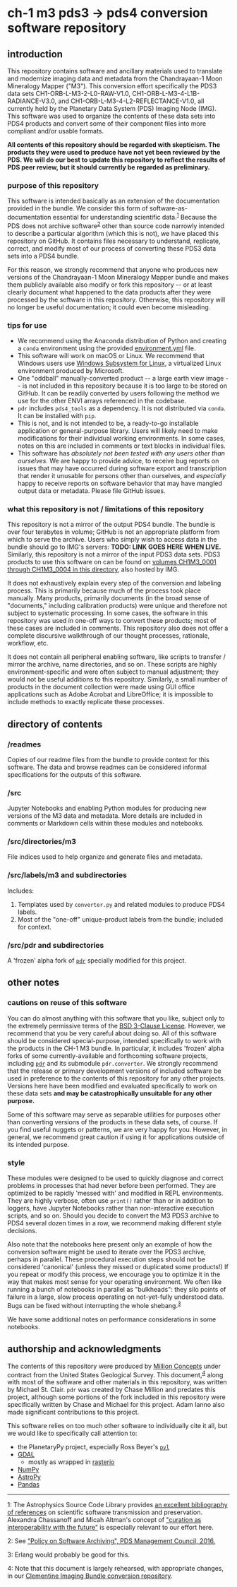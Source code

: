 # ch-1 m3 pds3 -> pds4 conversion software repository

## introduction

This repository contains software and ancillary materials used to translate
and modernize imaging data and metadata from the Chandrayaan-1 Moon Mineralogy
Mapper ("M3"). This conversion effort specifically the PDS3 data sets
CH1-ORB-L-M3-2-L0-RAW-V1.0, CH1-ORB-L-M3-4-L1B-RADIANCE-V3.0, and
CH1-ORB-L-M3-4-L2-REFLECTANCE-V1.0, all currently held by the Planetary Data
System (PDS) Imaging Node (IMG). This software was used to organize the
contents of these data sets into PDS4 products and convert some of their
component files into more compliant and/or usable formats.

**All contents of this repository should be regarded with skepticism. The 
products they were used to produce have not yet been reviewed by the PDS.
We will do our best to update this repository to reflect the results of PDS
peer review, but it should currently be regarded as preliminary.**

### purpose of this repository

This software is intended basically as an extension of the documentation
provided in the bundle. We consider this form of software-as-documentation
essential for understanding scientific data.<sup>[1](#footnote1)</sup> 
Because the PDS does not archive software<sup>[2](#footnote2)</sup> other than
source code narrowly intended to describe a particular algorithm (which this
is not), we have placed this repository on GitHub. It contains files necessary
to understand, replicate, correct, and modify most of our process of
converting these PDS3 data sets into a PDS4 bundle.

For this reason, we strongly recommend that anyone who produces new versions
of the Chandrayaan-1 Moon Mineralogy Mapper bundle and makes them publicly 
available also modify or fork this repository -- or at least clearly document 
what happened to the data products after they were processed by the software 
in this repository. Otherwise, this repository will no longer be useful 
documentation; it could even become misleading.

### tips for use

* We recommend using the Anaconda distribution of Python and creating a
```conda``` environment using the provided
[environment.yml](/src/environment.yml) file. 
* This software will work on macOS or Linux. We recommend that Windows users use
[Windows Subsystem for Linux](https://ubuntu.com/wsl), a virtualized Linux
environment produced by Microsoft.
* One "oddball" manually-converted product -- a large earth view image -- is
not included in this repository because it is too large to be stored on
GitHub. It can be readily converted by users following the method we use for
the other ENVI arrays referenced in the codebase. 
* ```pdr``` includes ```pds4_tools``` as a dependency. It is not distributed
via ```conda```. It can be installed with ```pip```.
* This is not, and is not intended to be, a ready-to-go installable application
or general-purpose library. Users will likely need to make modifications for
their individual working environments. In some cases, notes on this are
included in comments or text blocks in individual files. 
 * This software has *absolutely not been tested with any users other than 
ourselves.* We are happy to provide advice, to receive bug reports on issues 
that may have occurred during software export and transcription that render 
it unusable for persons other than ourselves, and *especially* happy to receive 
reports on software behavior that may have mangled output data or metadata. 
Please file GitHub issues.

### what this repository is not / limitations of this repository

This repository is not a mirror of the output PDS4 bundle. The bundle is over
four terabytes in volume; GitHub is not an appropriate platform from which to
serve the archive. Users who simply wish to access data in the bundle should
go to IMG's servers: **TODO: LINK GOES HERE WHEN LIVE.** Similarly, this
repository is not a mirror of the input PDS3 data sets. PDS3 products to use
this software on can be found on [volumes CH1M3_0001 through CH1M3_0004 in
this directory](https://pds-imaging.jpl.nasa.gov/data/m3/), also hosted by
IMG.

It does not exhaustively explain every step of the conversion and labeling
process. This is primarily because much of the process took place manually.
Many products, primarily documents (in the broad sense of "documents," 
including calibration products) were unique and therefore not subject to 
systematic processing. In some cases, the software in this repository was used in
one-off ways to convert these products; most of these cases are included in
comments. This repository also does not offer a complete discursive
walkthrough of our thought processes, rationale, workflow, etc. 

It does not contain all peripheral enabling software, like scripts to transfer
/ mirror the archive, name directories, and so on. These scripts are highly 
environment-specific and were often subject to manual adjustment; they would
not be useful additions to this repository. Similarly, a small number of
products in the document collection were made using GUI office applications
such as Adobe Acrobat and LibreOffice; it is impossible to include methods to
exactly replicate these processes.

## directory of contents

### /readmes

Copies of our readme files from the bundle to provide context for this
software. The data and browse readmes can be considered informal 
specifications for the outputs of this software.

### /src

Jupyter Notebooks and enabling Python modules for producing new versions of 
the M3 data and metadata. More details are included in comments or 
Markdown cells within these modules and notebooks.

### /src/directories/m3

File indices used to help organize and generate files and metadata.

### /src/labels/m3 and subdirectories

Includes:
1. Templates used by ```converter.py``` and related modules to produce PDS4 labels.
2. Most of the "one-off" unique-product labels from the bundle; included for context.

### /src/pdr and subdirectories

A 'frozen' alpha fork of [```pdr```](https://github.com/MillionConcepts/pdr) 
specially modified for this project.

## other notes

### cautions on reuse of this software

You can do almost anything with this software that you like, subject only to
the extremely permissive terms of the [BSD 3-Clause License](LICENSE).
However, we recommend that you be very careful about doing so. All of this
software should be considered special-purpose, intended specifically to work
with the products in the CH-1 M3 bundle. In particular, it includes
'frozen' alpha forks of some currently-available and forthcoming software
projects, including [```pdr```](https://github.com/MillionConcepts/pdr) and
its submodule ```pdr.converter```. We strongly recommend that the release or
primary development versions of included software be used in preference to the
contents of this repository for any other projects. Versions here have been
modified and evaluated specifically to work on these data sets **and may be
catastrophically unsuitable for any other purpose.**

Some of this software may serve as separable utilities for purposes other than
converting versions of the products in these data sets, of course. If you find
useful nuggets or patterns, we are very happy for you. However, in general, we
recommend great caution if using it for applications outside of its intended
purpose.

### style 

These modules were designed to be used to quickly diagnose and correct
problems in processes that had never before been performed. They are optimized
to be rapidly 'messed with' and modified in REPL environments. They are highly
verbose, often use ```print()``` rather than or in addition to loggers, have
Jupyter Notebooks rather than non-interactive execution scripts, and so on.
Should you decide to convert the M3 PDS3 archive to PDS4 several dozen times
in a row, we recommend making different style decisions.

Also note that the notebooks here present only an example of how the 
conversion software might be used to iterate over the PDS3 archive, perhaps in
 parallel. These procedural execution steps should not be considered
'canonical' (unless they missed or duplicated some products!) If you repeat
or modify this process, we encourage you to optimize it in the way that makes
most sense for your operating environment. We often like running a bunch of
notebooks in parallel as "bulkheads": they silo points of failure in a large,
slow process operating on not-yet-fully understood data. Bugs can be fixed
without interrupting the whole shebang.<sup>[3](#footnote3)</sup>

We have some additional notes on performance considerations in some notebooks.

## authorship and acknowledgments

The contents of this repository were produced by [Million
Concepts](https://www.millionconcepts.com) under contract from the United
States Geological Survey. This document,<sup>[4](#footnote4)</sup> along with
most of the software and other materials in this repository, was written by
Michael St. Clair. ```pdr``` was created by Chase Million and predates this
project, although some portions of the fork included in this repository were
specifically written by Chase and Michael for this project. Adam Ianno also
made significant contributions to this project.


This software relies on too much other software to individually cite it all,
but we would like to specifically call attention to:

* the PlanetaryPy project, especially Ross Beyer's [```pvl```](https://github.com/planetarypy/pvl)
* [GDAL](https://github.com/OSGeo/gdal/blob/master/CITATION)
  * mostly as wrapped in [rasterio](https://rasterio.readthedocs.io/en/latest/)
* [NumPy](https://www.numpy.org)
* [AstroPy](https://github.com/astropy/)
* [Pandas](https://pandas.pydata.org/)

----

<a name="footnote1">1</a>: The Astrophysics Source Code Library provides [an
excellent bibliography of references](https://ascl.net/home/getwp/676) on
scientific software transmission and preservation. Alexandra Chassanoff and
Micah Altman's concept of ["curation as interoperability with the
future"](https://dspace.mit.edu/handle/1721.1/125435) is especially relevant
to our effort here.

<a name="footnote2">2</a>: See ["Policy on Software Archiving", PDS Management
Council,
2016.](https://pds.nasa.gov/datastandards/documents/policy/SoftwareArchivingPosition06082016.pdf)

<a name="footnote3">3</a>: Erlang would probably be good for this.

<a name="footnote4">4</a>: Note that this document is largely rehearsed, with
appropriate changes, in our [Clementine Imaging Bundle conversion
repository](https://github.com/MillionConcepts/clementine-conversion).

